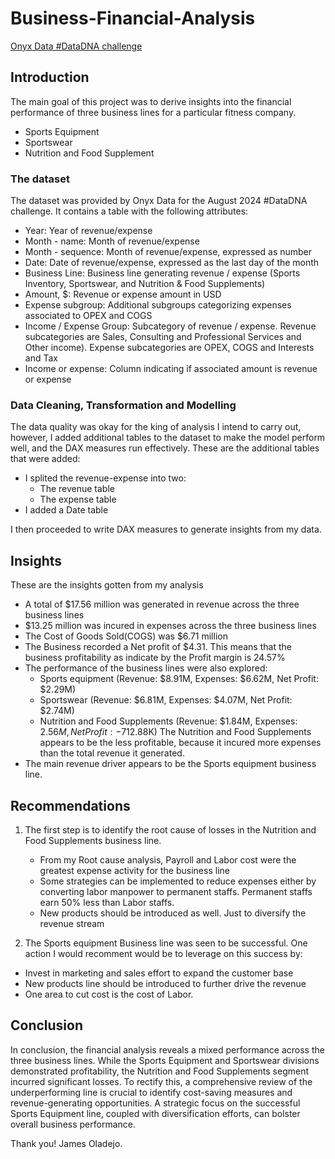# Business-Financial-Analysis
[Onyx Data #DataDNA challenge](https://onyxdata.co.uk/data-dna-dataset-challenge/)

## Introduction
The main goal of this project was to derive insights into the financial performance of three business lines for a particular fitness company. 
- Sports Equipment
- Sportswear
- Nutrition and Food Supplement

### The dataset
The dataset was provided by Onyx Data for the August 2024 #DataDNA challenge. 
It contains a table with the following attributes: 
- Year: Year of revenue/expense
- Month - name:	Month of revenue/expense
- Month - sequence:	Month of revenue/expense, expressed as number
- Date:	Date of revenue/expense, expressed as the last day of the month
- Business Line:	Business line generating revenue / expense (Sports Inventory, Sportswear, and Nutrition & Food Supplements)
- Amount, $:	Revenue or expense amount in USD
- Expense subgroup:	Additional subgroups categorizing expenses associated to OPEX and COGS
- Income / Expense Group:	Subcategory of revenue / expense. Revenue subcategories are Sales, Consulting and Professional Services and Other income). Expense subcategories are OPEX, COGS and Interests and Tax
- Income or expense:	Column indicating if associated amount is revenue or expense

### Data Cleaning, Transformation and Modelling
The data quality was okay for the king of analysis I intend to carry out, however, I added additional tables to the dataset to make the model perform well, and the DAX measures run effectively. These are the additional tables that were added:
- I splited the revenue-expense into two:
  - The revenue table
  - The expense table
- I added a Date table

I then proceeded to write DAX measures to generate insights from my data. 

## Insights 
These are the insights gotten from my analysis
- A total of $17.56 million was generated in revenue across the three business lines
- $13.25 million was incured in expenses across the three business lines
- The Cost of Goods Sold(COGS) was $6.71 million
- The Business recorded a Net profit of $4.31. This means that the business profitability as indicate by the Profit margin is 24.57%
- The performance of the business lines were also explored:
    - Sports equipment (Revenue: $8.91M, Expenses: $6.62M, Net Profit: $2.29M)
    - Sportswear (Revenue: $6.81M, Expenses: $4.07M, Net Profit: $2.74M)
    - Nutrition and Food Supplements (Revenue: $1.84M, Expenses: $2.56M, Net Profit: -$712.88K)
    The Nutrition and Food Supplements appears to be the less profitable, because it incured more expenses than the total revenue it generated.
- The main revenue driver appears to be the Sports equipment business line.


## Recommendations
1. The first step is to identify the root cause of losses in the Nutrition and Food Supplements business line.
   - From my Root cause analysis, Payroll and Labor cost were the greatest expense activity for the business line
   - Some strategies can be implemented to reduce expenses either by converting labor manpower to permanent staffs. Permanent staffs earn 50% less than Labor staffs.
   - New products should be introduced as well. Just to diversify the revenue stream

2. The Sports equipment Business line was seen to be successful. One action I would recomment would be to leverage on this success by: 
  - Invest in marketing and sales effort to expand the customer base
  - New products line should be introduced to further drive the revenue
  - One area to cut cost is the cost of Labor.

## Conclusion
In conclusion, the financial analysis reveals a mixed performance across the three business lines. While the Sports Equipment and Sportswear divisions demonstrated profitability, the Nutrition and Food Supplements segment incurred significant losses. To rectify this, a comprehensive review of the underperforming line is crucial to identify cost-saving measures and revenue-generating opportunities. A strategic focus on the successful Sports Equipment line, coupled with diversification efforts, can bolster overall business performance.

Thank you! 
James Oladejo. 

